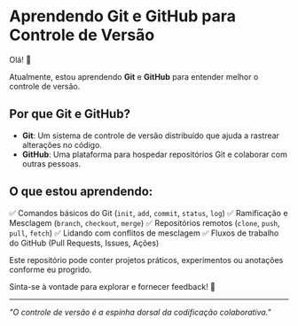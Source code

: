 # Aprendendo Git e GitHub para Controle de Versão

Olá! 👋

Atualmente, estou aprendendo **Git** e **GitHub** para entender melhor o controle de versão.

## Por que Git e GitHub?
- **Git**: Um sistema de controle de versão distribuído que ajuda a rastrear alterações no código.
- **GitHub**: Uma plataforma para hospedar repositórios Git e colaborar com outras pessoas.

## O que estou aprendendo:
✅ Comandos básicos do Git (`init`, `add`, `commit`, `status`, `log`)
✅ Ramificação e Mesclagem (`branch`, `checkout`, `merge`)
✅ Repositórios remotos (`clone`, `push`, `pull`, `fetch`)
✅ Lidando com conflitos de mesclagem
✅ Fluxos de trabalho do GitHub (Pull Requests, Issues, Ações)

Este repositório pode conter projetos práticos, experimentos ou anotações conforme eu progrido.

Sinta-se à vontade para explorar e fornecer feedback! 🚀

---
*"O controle de versão é a espinha dorsal da codificação colaborativa."*